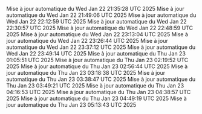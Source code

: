 Mise à jour automatique du Wed Jan 22 21:35:28 UTC 2025
Mise à jour automatique du Wed Jan 22 21:49:06 UTC 2025
Mise à jour automatique du Wed Jan 22 22:12:59 UTC 2025
Mise à jour automatique du Wed Jan 22 22:30:57 UTC 2025
Mise à jour automatique du Wed Jan 22 22:48:59 UTC 2025
Mise à jour automatique du Wed Jan 22 23:13:04 UTC 2025
Mise à jour automatique du Wed Jan 22 23:26:44 UTC 2025
Mise à jour automatique du Wed Jan 22 23:37:12 UTC 2025
Mise à jour automatique du Wed Jan 22 23:49:14 UTC 2025
Mise à jour automatique du Thu Jan 23 01:05:51 UTC 2025
Mise à jour automatique du Thu Jan 23 02:19:52 UTC 2025
Mise à jour automatique du Thu Jan 23 02:56:44 UTC 2025
Mise à jour automatique du Thu Jan 23 03:18:38 UTC 2025
Mise à jour automatique du Thu Jan 23 03:38:47 UTC 2025
Mise à jour automatique du Thu Jan 23 03:49:21 UTC 2025
Mise à jour automatique du Thu Jan 23 04:16:53 UTC 2025
Mise à jour automatique du Thu Jan 23 04:38:57 UTC 2025
Mise à jour automatique du Thu Jan 23 04:49:19 UTC 2025
Mise à jour automatique du Thu Jan 23 05:13:43 UTC 2025
